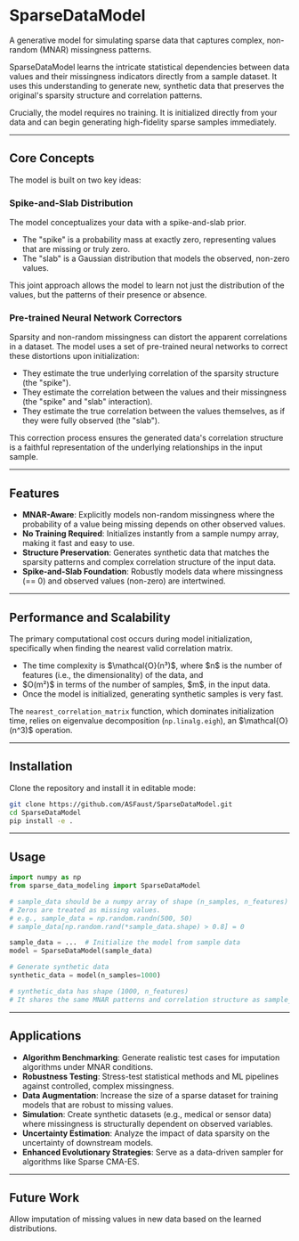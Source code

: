# SparseDataModel

A generative model for simulating sparse data that captures complex, non-random (MNAR) missingness patterns.

SparseDataModel learns the intricate statistical dependencies between data values and their missingness indicators directly from a sample dataset. It uses this understanding to generate new, synthetic data that preserves the original's sparsity structure and correlation patterns.

Crucially, the model requires no training. It is initialized directly from your data and can begin generating high-fidelity sparse samples immediately.

---

## Core Concepts

The model is built on two key ideas:

### Spike-and-Slab Distribution

The model conceptualizes your data with a spike-and-slab prior.

* The "spike" is a probability mass at exactly zero, representing values that are missing or truly zero.
* The "slab" is a Gaussian distribution that models the observed, non-zero values.

This joint approach allows the model to learn not just the distribution of the values, but the patterns of their presence or absence.

### Pre-trained Neural Network Correctors

Sparsity and non-random missingness can distort the apparent correlations in a dataset. 
The model uses a set of pre-trained neural networks to correct these distortions upon initialization:

* They estimate the true underlying correlation of the sparsity structure (the "spike").
* They estimate the correlation between the values and their missingness (the "spike" and "slab" interaction).
* They estimate the true correlation between the values themselves, as if they were fully observed (the "slab").

This correction process ensures the generated data's correlation structure is a faithful representation of the underlying relationships in the input sample.

---

## Features

* **MNAR-Aware**: Explicitly models non-random missingness where the probability of a value being missing depends on other observed values.
* **No Training Required**: Initializes instantly from a sample numpy array, making it fast and easy to use.
* **Structure Preservation**: Generates synthetic data that matches the sparsity patterns and complex correlation structure of the input data.
* **Spike-and-Slab Foundation**: Robustly models data where missingness (== 0) and observed values (non-zero) are intertwined.

---

## Performance and Scalability

The primary computational cost occurs during model initialization, specifically when finding the nearest valid correlation matrix.

* The time complexity is \$\mathcal{O}(n³)\$, where \$n\$ is the number of features (i.e., the dimensionality) of the data, and
* \$O(m²)\$ in terms of the number of samples, \$m\$, in the input data.
* Once the model is initialized, generating synthetic samples is very fast.

The `nearest_correlation_matrix` function, which dominates initialization time, relies on eigenvalue decomposition (`np.linalg.eigh`), an \$\mathcal{O}(n^3)\$ operation.

---

## Installation

Clone the repository and install it in editable mode:

```bash
git clone https://github.com/ASFaust/SparseDataModel.git
cd SparseDataModel
pip install -e .
```

---

## Usage

```python
import numpy as np
from sparse_data_modeling import SparseDataModel

# sample_data should be a numpy array of shape (n_samples, n_features)
# Zeros are treated as missing values.
# e.g., sample_data = np.random.randn(500, 50)
# sample_data[np.random.rand(*sample_data.shape) > 0.8] = 0

sample_data = ...  # Initialize the model from sample data
model = SparseDataModel(sample_data)

# Generate synthetic data
synthetic_data = model(n_samples=1000)

# synthetic_data has shape (1000, n_features)
# It shares the same MNAR patterns and correlation structure as sample_data.
```

---

## Applications

* **Algorithm Benchmarking**: Generate realistic test cases for imputation algorithms under MNAR conditions.
* **Robustness Testing**: Stress-test statistical methods and ML pipelines against controlled, complex missingness.
* **Data Augmentation**: Increase the size of a sparse dataset for training models that are robust to missing values.
* **Simulation**: Create synthetic datasets (e.g., medical or sensor data) where missingness is structurally dependent on observed variables.
* **Uncertainty Estimation**: Analyze the impact of data sparsity on the uncertainty of downstream models.
* **Enhanced Evolutionary Strategies**: Serve as a data-driven sampler for algorithms like Sparse CMA-ES.

---

## Future Work

Allow imputation of missing values in new data based on the learned distributions.
